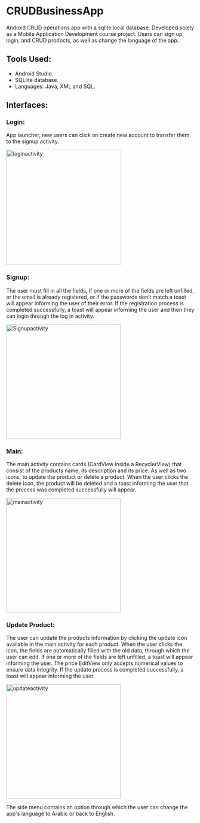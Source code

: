 # CRUDBusinessApp
Android CRUD operations app with a sqlite local database. Developed solely as a Mobile Application Development course project.
Users can sign up, login, and CRUD prodocts, as well as change the language of the app.

## Tools Used:
- Android Studio.
- SQLlite database.
- Languages: Java, XML and SQL.

## Interfaces:
### Login:
App launcher, new users can click on  create new account to transfer them to the signup activity.

<img width="308" alt="loginactivity" src="https://user-images.githubusercontent.com/60888719/90201461-a4c65f00-dde3-11ea-9d81-fecd78d5e1af.png">

### Signup:
The user must fill in all the fields, if one or more of the fields are left unfilled, or the email is already registered, or if the passwords don’t match a toast will appear informing the user of their error.
If the registration process is completed successfully, a toast will appear informing the user and then they can login through the log in activity.

<img width="306" alt="Signupactivity" src="https://user-images.githubusercontent.com/60888719/90201719-654c4280-dde4-11ea-9882-c4c00774f058.png">

### Main:
The main activity contains cards (CardView inside a RecyclerView) that consist of the products name, its description and its price. As well as two icons, to update the product or delete a product.
When the user clicks the delete icon, the product will be deleted and a toast informing the user that the process was completed successfully will appear.

<img width="306" alt="mainactivity" src="https://user-images.githubusercontent.com/60888719/90202128-7184cf80-dde5-11ea-8181-c1a404fb7b78.png">

### Update Product:
The user can update the products information by clicking the update icon available in the main activity for each product.
When the user clicks the icon, the fields are automatically filled with the old data, through which the user can edit.
If one or more of the fields are left unfilled, a toast will appear informing the user.
The price EditView only accepts numerical values to ensure data integrity.
If the update process is completed successfully, a toast will appear informing the user.

<img width="306" alt="updateactivity" src="https://user-images.githubusercontent.com/60888719/90202313-07205f00-dde6-11ea-8097-20170942b36c.png">


The side menu contains an option through which the user can change the app's language to Arabic or back to English.
